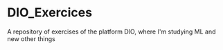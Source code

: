 # DIO_Exercices
A repository of exercises of the platform DIO, where I'm studying ML and new other things

